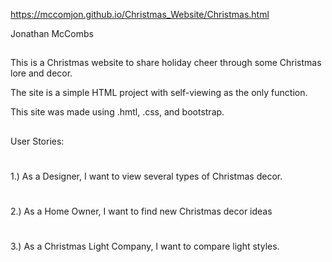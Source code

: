 https://mccomjon.github.io/Christmas_Website/Christmas.html

Jonathan McCombs
##
This is a Christmas website to share holiday cheer through some Christmas lore and decor.

The site is a simple HTML project with self-viewing as the only function.

This site was made using .hmtl, .css, and bootstrap.
##
User Stories:
#
1.)  As a Designer, I want to view several types of Christmas decor.
#
2.)  As a Home Owner, I want to find new Christmas decor ideas
#
3.)  As a Christmas Light Company, I want to compare light styles.
